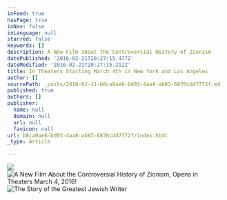 ```yaml
---
inFeed: true
hasPage: true
inNav: false
inLanguage: null
starred: false
keywords: []
description: A New Film about the Controversial History of Zionism
datePublished: '2016-02-21T20:27:15.477Z'
dateModified: '2016-02-21T20:27:15.212Z'
title: In Theaters Starting March 4th in New York and Los Angeles
author: []
sourcePath: _posts/2016-02-11-b8ca0ae6-bd03-4aa8-ab83-6876cdd7772f.md
published: true
authors: []
publisher:
  name: null
  domain: null
  url: null
  favicon: null
url: b8ca0ae6-bd03-4aa8-ab83-6876cdd7772f/index.html
_type: Article

---
```

![](https://the-grid-user-content.s3-us-west-2.amazonaws.com/8b21d463-64df-434f-8a7a-c47d64f8a03f.jpg)
![A New Film About the Controversial History of Zionism, Opens in Theaters March 4, 2016!](https://s3-us-west-2.amazonaws.com/the-grid-img/p/884e3591672db8ac56b068c5903c1b4e882a9730.jpg)
![The Story of the Greatest Jewish Writer](https://s3-us-west-2.amazonaws.com/the-grid-img/p/172c0142d8d4180aed9c3cb6d5cad2894a0e9397.jpg)